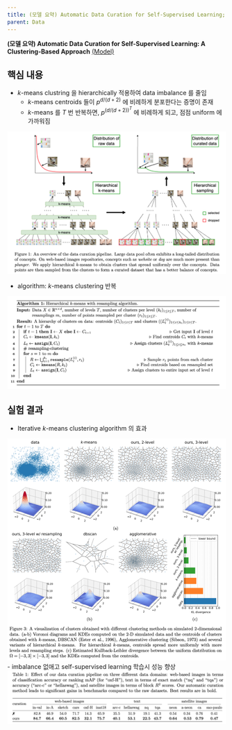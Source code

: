 ```yaml
---
title: (모델 요약) Automatic Data Curation for Self-Supervised Learning; A Clustering-Based Approach
parent: Data
---
```


**(모델 요약) Automatic Data Curation for Self-Supervised Learning: A Clustering-Based Approach** [(Model)](https://arxiv.org/pdf/2405.15613)

## 핵심 내용
- $k$-means clustring 을 hierarchically 적용하여 data imbalance 를 줄임  
   - $k$-means centroids 들이 $p^{d/(d+2)}$ 에 비례하게 분포한다는 증명이 존재
   - $k$-means 를 $T$ 번 반복하면, $p^{(d/(d+2))^T}$ 에 비례하게 되고, 점점 uniform 에 가까워짐  
<img src="/data/papers/datacuration/overview.png" width="800" />

- algorithm: $k$-means clustering 반복  
<img src="/data/papers/datacuration/algorithm.png" width="800" />

## 실험 결과
- Iterative $k$-means clustering algorithm 의 효과  
<img src="/data/papers/datacuration/comparison.png" width="800" />
- imbalance 없애고 self-supervised learning 학습시 성능 향상  
<img src="/data/papers/datacuration/result.png" width="800" />
